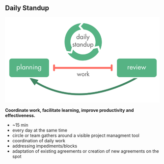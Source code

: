 ## Daily Standup

![right,fit](img/meetings/planning-review-standup.png)

**Coordinate work, facilitate learning, improve productivity and effectiveness.**

* ~15 min
* every day at the same time
* circle or team gathers around a visible project managment tool
* coordination of daily work
* addressing impediments/blocks
* adaptation of existing agreements or creation of new agreements on the spot
